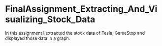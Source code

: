 # FinalAssignment_Extracting_And_Visualizing_Stock_Data

In this assignment I extracted the stock data of Tesla, GameStop and displayed those data in a graph.
